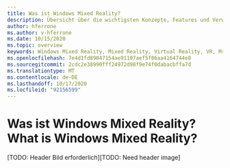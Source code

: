 ```yaml
---
title: Was ist Windows Mixed Reality?
description: Übersicht über die wichtigsten Konzepte, Features und Verwendungsmöglichkeiten von Windows Mixed Reality.
author: hferrone
ms.author: v-hferrone
ms.date: 10/15/2020
ms.topic: overview
keywords: Windows Mixed Reality, Mixed Reality, Virtual Reality, VR, Mr,
ms.openlocfilehash: 7e4d1fd89047154ae91107aef5f86aa4164744e8
ms.sourcegitcommit: 2cdc2e38990fff24972d98f9e74f0dabacbffa7d
ms.translationtype: MT
ms.contentlocale: de-DE
ms.lasthandoff: 10/17/2020
ms.locfileid: "92156599"
---
```

# <a name="what-is-windows-mixed-reality"></a><span data-ttu-id="7f8f9-104">Was ist Windows Mixed Reality?</span><span class="sxs-lookup"><span data-stu-id="7f8f9-104">What is Windows Mixed Reality?</span></span>

<span data-ttu-id="7f8f9-105">[TODO: Header Bild erforderlich]</span><span class="sxs-lookup"><span data-stu-id="7f8f9-105">[TODO: Need header image]</span></span>
